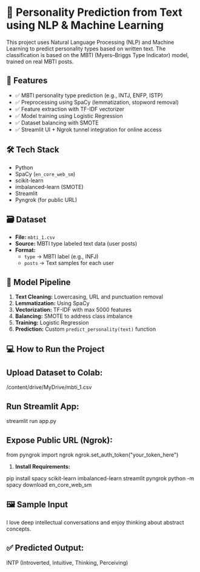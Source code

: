 # 🧠 Personality Prediction from Text using NLP & Machine Learning

This project uses Natural Language Processing (NLP) and Machine Learning to predict personality types based on written text. The classification is based on the MBTI (Myers–Briggs Type Indicator) model, trained on real MBTI posts.

## 📌 Features

- ✅ MBTI personality type prediction (e.g., INTJ, ENFP, ISTP)
- ✅ Preprocessing using SpaCy (lemmatization, stopword removal)
- ✅ Feature extraction with TF-IDF vectorizer
- ✅ Model training using Logistic Regression
- ✅ Dataset balancing with SMOTE
- ✅ Streamlit UI + Ngrok tunnel integration for online access

## 🛠️ Tech Stack

- Python
- SpaCy (`en_core_web_sm`)
- scikit-learn
- imbalanced-learn (SMOTE)
- Streamlit
- Pyngrok (for public URL)

## 🗃️ Dataset

- **File:** `mbti_1.csv`
- **Source:** MBTI type labeled text data (user posts)
- **Format:**
  - `type` → MBTI label (e.g., INFJ)
  - `posts` → Text samples for each user

## 🧪 Model Pipeline

1. **Text Cleaning:** Lowercasing, URL and punctuation removal
2. **Lemmatization:** Using SpaCy
3. **Vectorization:** TF-IDF with max 5000 features
4. **Balancing:** SMOTE to address class imbalance
5. **Training:** Logistic Regression
6. **Prediction:** Custom `predict_personality(text)` function

## 💻 How to Run the Project

## Upload Dataset to Colab:

/content/drive/MyDrive/mbti_1.csv

## Run Streamlit App:

streamlit run app.py

## Expose Public URL (Ngrok):

from pyngrok import ngrok
ngrok.set_auth_token("your_token_here")

1. **Install Requirements:**

pip install spacy scikit-learn imbalanced-learn streamlit pyngrok
python -m spacy download en_core_web_sm

## 🖼 Sample Input

I love deep intellectual conversations and enjoy thinking about abstract concepts.

## ✅ Predicted Output:

INTP (Introverted, Intuitive, Thinking, Perceiving)
